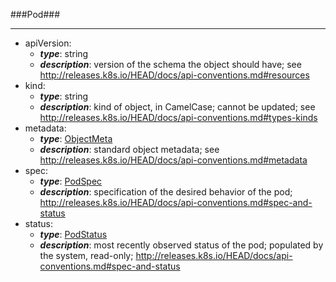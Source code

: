 ###Pod###

---
* apiVersion: 
  * **_type_**: string
  * **_description_**: version of the schema the object should have; see http://releases.k8s.io/HEAD/docs/api-conventions.md#resources
* kind: 
  * **_type_**: string
  * **_description_**: kind of object, in CamelCase; cannot be updated; see http://releases.k8s.io/HEAD/docs/api-conventions.md#types-kinds
* metadata: 
  * **_type_**: [ObjectMeta](ObjectMeta.md)
  * **_description_**: standard object metadata; see http://releases.k8s.io/HEAD/docs/api-conventions.md#metadata
* spec: 
  * **_type_**: [PodSpec](PodSpec.md)
  * **_description_**: specification of the desired behavior of the pod; http://releases.k8s.io/HEAD/docs/api-conventions.md#spec-and-status
* status: 
  * **_type_**: [PodStatus](PodStatus.md)
  * **_description_**: most recently observed status of the pod; populated by the system, read-only; http://releases.k8s.io/HEAD/docs/api-conventions.md#spec-and-status
